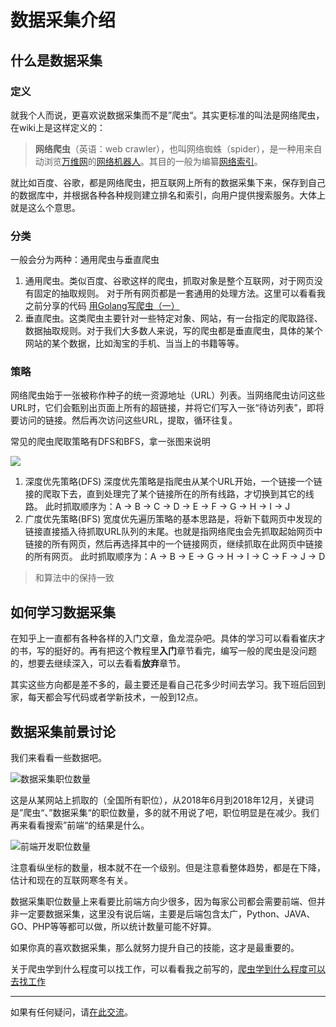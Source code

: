 # 数据采集介绍

## 什么是数据采集

### 定义

就我个人而说，更喜欢说数据采集而不是”爬虫“。其实更标准的叫法是网络爬虫，在wiki上是这样定义的：

> **网络爬虫**（英语：web crawler），也叫网络蜘蛛（spider），是一种用来自动浏览[万维网](https://zh.wikipedia.org/wiki/%E4%B8%87%E7%BB%B4%E7%BD%91)的[网络机器人](https://zh.wikipedia.org/w/index.php?title=%E7%BD%91%E7%BB%9C%E6%9C%BA%E5%99%A8%E4%BA%BA&action=edit&redlink=1)。其目的一般为编纂[网络索引](https://zh.wikipedia.org/w/index.php?title=%E7%BD%91%E7%BB%9C%E7%B4%A2%E5%BC%95&action=edit&redlink=1)。

就比如百度、谷歌，都是网络爬虫，把互联网上所有的数据采集下来，保存到自己的数据库中，并根据各种各种规则建立排名和索引，向用户提供搜索服务。大体上就是这么个意思。

### 分类

一般会分为两种：通用爬虫与垂直爬虫

1. 通用爬虫。类似百度、谷歌这样的爬虫，抓取对象是整个互联网，对于网页没有固定的抽取规则。 对于所有网页都是一套通用的处理方法。这里可以看看我之前分享的代码 [用Golang写爬虫（一）](https://github.com/zhangslob/awesome_crawl/tree/master/Golang_basic_spider)
2. 垂直爬虫。这类爬虫主要针对一些特定对象、网站，有一台指定的爬取路径、数据抽取规则。对于我们大多数人来说，写的爬虫都是垂直爬虫，具体的某个网站的某个数据，比如淘宝的手机、当当上的书籍等等。

### 策略

网络爬虫始于一张被称作种子的统一资源地址（URL）列表。当网络爬虫访问这些URL时，它们会甄别出页面上所有的超链接，并将它们写入一张“待访列表”，即将要访问的链接。然后再次访问这些URL，提取，循环往复。

常见的爬虫爬取策略有DFS和BFS，拿一张图来说明

![](https://ws2.sinaimg.cn/large/006tKfTcly1g0akaj0xfzj30b409bwer.jpg)

1. 深度优先策略(DFS) 深度优先策略是指爬虫从某个URL开始，一个链接一个链接的爬取下去，直到处理完了某个链接所在的所有线路，才切换到其它的线路。 此时抓取顺序为：A -> B -> C -> D -> E -> F -> G -> H -> I -> J
2. 广度优先策略(BFS) 宽度优先遍历策略的基本思路是，将新下载网页中发现的链接直接插入待抓取URL队列的末尾。也就是指网络爬虫会先抓取起始网页中链接的所有网页，然后再选择其中的一个链接网页，继续抓取在此网页中链接的所有网页。 此时抓取顺序为：A -> B -> E -> G -> H -> I -> C -> F -> J -> D

> 和算法中的保持一致



## 如何学习数据采集

在知乎上一直都有各种各样的入门文章，鱼龙混杂吧。具体的学习可以看看崔庆才的书，写的挺好的。再有把这个教程里**入门**章节看完，编写一般的爬虫是没问题的，想要去继续深入，可以去看看**放弃**章节。

其实这些方向都是差不多的，最主要还是看自己花多少时间去学习。我下班后回到家，每天都会写代码或者学新技术，一般到12点。

## 数据采集前景讨论

我们来看看一些数据吧。

![数据采集职位数量](https://ws2.sinaimg.cn/large/006tKfTcly1g0am1fqxpvj30sf0bvgma.jpg)

这是从某网站上抓取的（全国所有职位），从2018年6月到2018年12月，关键词是”爬虫“、”数据采集“的职位数量，多的就不用说了吧，职位明显是在减少。我们再来看看搜索”前端“的结果是什么。

![前端开发职位数量](https://ws4.sinaimg.cn/large/006tKfTcly1g0an3auyn2j30t40bsq3p.jpg)



注意看纵坐标的数量，根本就不在一个级别。但是注意看整体趋势，都是在下降，估计和现在的互联网寒冬有关。

数据采集职位数量上来看要比前端方向少很多，因为每家公司都会需要前端、但并非一定要数据采集，这里没有说后端，主要是后端包含太广，Python、JAVA、GO、PHP等等都可以做，所以统计数量可能不好算。

如果你真的喜欢数据采集，那么就努力提升自己的技能，这才是最重要的。

关于爬虫学到什么程度可以找工作，可以看看我之前写的，[爬虫学到什么程度可以去找工作](https://mp.weixin.qq.com/s?__biz=MzIwNjUxMTQyMA==&mid=2247484172&idx=1&sn=ba80e3ba10d523af73d67a25dd916e6b&chksm=9721cf5fa0564649aab3566ee27e22f3e9231f423a426f2f6f517385c5812e21d64dcb4415f1#rd)

---

如果有任何疑问，请[在此交流](https://github.com/zhangslob/docs/issues/1)。

